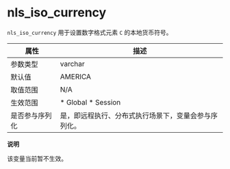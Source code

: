 nls_iso_currency 
=====================================

`nls_iso_currency` 用于设置数字格式元素 `C` 的本地货币符号。


|   属性    |                                                     描述                                                     |
|---------|------------------------------------------------------------------------------------------------------------|
| 参数类型    | varchar                                                                                                    |
| 默认值     | AMERICA                                                                                                    |
| 取值范围    | N/A                                                                                                        |
| 生效范围    | * Global   * Session    |
| 是否参与序列化 | 是，即远程执行、分布式执行场景下，变量会参与序列化。                                                                                 |


**说明**



该变量当前暂不生效。
